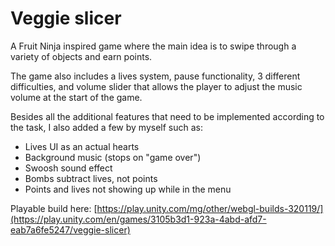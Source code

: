 # Veggie slicer
 A Fruit Ninja inspired game where the main idea is to swipe through a variety of objects and earn points. 

The game also includes a lives system, pause functionality, 3 different difficulties, and volume slider that allows the player to adjust the music volume at the start of the game.

Besides all the additional features that need to be implemented according to the task, I also added a few by myself such as:
- Lives UI as an actual hearts
- Background music (stops on "game over")
- Swoosh sound effect
- Bombs subtract lives, not points
- Points and lives not showing up while in the menu

Playable build here: <link>[https://play.unity.com/mg/other/webgl-builds-320119/](https://play.unity.com/en/games/3105b3d1-923a-4abd-afd7-eab7a6fe5247/veggie-slicer)</link>
